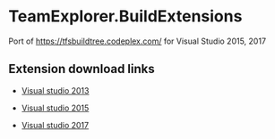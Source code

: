 # TeamExplorer.BuildExtensions
Port of https://tfsbuildtree.codeplex.com/ for Visual Studio 2015, 2017

## Extension download links
* [Visual studio 2013](https://marketplace.visualstudio.com/items?itemName=ChrisTaylorPolarisSolutions.TeamExplorerBuildExtensions2013 "Visual studio 2013")

* [Visual studio 2015](https://marketplace.visualstudio.com/items?itemName=ivansabelnikov.TeamExplorerBuildExtensions2015 "Visual studio 2015")

* [Visual studio 2017](https://marketplace.visualstudio.com/items?itemName=ivansabelnikov.TeamExplorerBuildExtensions2017 "Visual studio 2017")
